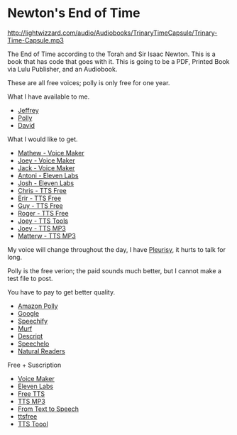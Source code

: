 # Newton's End of Time

http://lightwizzard.com/audio/Audiobooks/TrinaryTimeCapsule/Trinary-Time-Capsule.mp3

The End of Time according to the Torah and Sir Isaac Newton.
This is a book that has code that goes with it.
This is going to be a PDF, Printed Book via Lulu Publisher, and an Audiobook.

These are all free voices; polly is only free for one year.

What I have available to me.

* [Jeffrey](http://lightwizzard.com/audio/end-of-time/000001.mp3)
* [Polly](http://lightwizzard.com/audio/end-of-time/000001A.mp3)
* [David](http://lightwizzard.com/audio/end-of-time/000001B.mp3)

What I would like to get.

* [Mathew - Voice Maker](http://lightwizzard.com/audio/end-of-time/mathew-voicemaker.in-speech.mp3)
* [Joey - Voice Maker](http://lightwizzard.com/audio/end-of-time/joey-voicemaker.in-speech.mp3)
* [Jack - Voice Maker](http://lightwizzard.com/audio/end-of-time/jack-voicemaker.in-speech.mp3)
* [Antoni - Eleven Labs](http://lightwizzard.com/audio/end-of-time/Antoni-ElevenLabs.mp3)
* [Josh - Eleven Labs](http://lightwizzard.com/audio/end-of-time/Josh-ElevenLabs.mp3)
* [Chris - TTS Free](http://lightwizzard.com/audio/end-of-time/ttsfree-chris.mp3)
* [Erir - TTS Free](http://lightwizzard.com/audio/end-of-time/ttsfree-eric.mp3)
* [Guy - TTS Free](http://lightwizzard.com/audio/end-of-time/ttsfree-guy.mp3)
* [Roger - TTS Free](http://lightwizzard.com/audio/end-of-time/ttsfree-roger.mp3)
* [Joey - TTS Tools](http://lightwizzard.com/audio/end-of-time/joey-ttstool.mp3)
* [Joey - TTS MP3](http://lightwizzard.com/audio/end-of-time/joey-ttsMP3.mp3)
* [Matterw - TTS MP3](http://lightwizzard.com/audio/end-of-time/matterw-ttsMP3.mp3)

My voice will change throughout the day, I have [Pleurisy](https://www.mayoclinic.org/diseases-conditions/pleurisy/symptoms-causes/syc-20351863), it hurts to talk for long.

Polly is the free verion; the paid sounds much better, but I cannot make a test file to post.

You have to pay to get better quality.

* [Amazon Polly](https://aws.amazon.com/polly/)
* [Google](https://cloud.google.com/text-to-speech)
* [Speechify](https://speechify.com)
* [Murf](https://murf.ai)
* [Descript](https://www.descript.com)
* [Speechelo](https://speechelo.com/#demo)
* [Natural Readers](https://www.naturalreaders.com/online/)

Free + Suscription

* [Voice Maker](https://voicemaker.in/)
* [Eleven Labs](https://beta.elevenlabs.io)
* [Free TTS](https://freetts.com/)
* [TTS MP3](https://ttsmp3.com/)
* [From Text to Speech](http://www.fromtexttospeech.com/)
* [ttsfree](https://ttsfree.com/)
* [TTS Toool](https://ttstool.com/)
